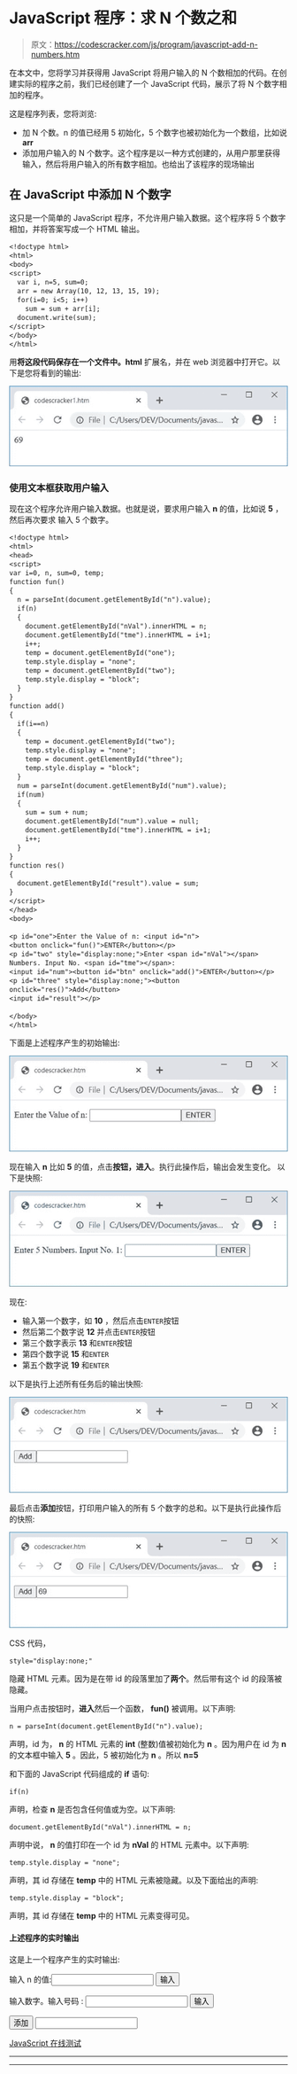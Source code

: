 # JavaScript 程序：求 N 个数之和

> 原文：<https://codescracker.com/js/program/javascript-add-n-numbers.htm>

在本文中，您将学习并获得用 JavaScript 将用户输入的 N 个数相加的代码。在创建实际的程序之前，我们已经创建了一个 JavaScript 代码，展示了将 N 个数字相加的程序。

这是程序列表，您将浏览:

*   加 N 个数。n 的值已经用 5 初始化，5 个数字也被初始化为一个数组，比如说 **arr**
*   添加用户输入的 N 个数字。这个程序是以一种方式创建的，从用户那里获得输入，然后将用户输入的所有数字相加。也给出了该程序的现场输出

## 在 JavaScript 中添加 N 个数字

这只是一个简单的 JavaScript 程序，不允许用户输入数据。这个程序将 5 个数字相加，并将答案写成一个 HTML 输出。

```
<!doctype html>
<html>
<body>
<script>
  var i, n=5, sum=0;
  arr = new Array(10, 12, 13, 15, 19);
  for(i=0; i<5; i++)
    sum = sum + arr[i];
  document.write(sum);
</script>
</body>
</html>
```

用**将这段代码保存在一个文件中。html** 扩展名，并在 web 浏览器中打开它。以下是您将看到的输出:

![javascript program add n numbers](img/fa24205fbe9a833298be2d087a72a714.png)

### 使用文本框获取用户输入

现在这个程序允许用户输入数据。也就是说，要求用户输入 **n** 的值，比如说 **5** ，然后再次要求 输入 5 个数字。

```
<!doctype html>
<html>
<head>
<script>
var i=0, n, sum=0, temp;
function fun()
{
  n = parseInt(document.getElementById("n").value);
  if(n)
  {
    document.getElementById("nVal").innerHTML = n;
    document.getElementById("tme").innerHTML = i+1;
    i++;
    temp = document.getElementById("one");
    temp.style.display = "none";
    temp = document.getElementById("two");
    temp.style.display = "block";
  }
}
function add()
{
  if(i==n)
  {
    temp = document.getElementById("two");
    temp.style.display = "none";
    temp = document.getElementById("three");
    temp.style.display = "block";
  }
  num = parseInt(document.getElementById("num").value);
  if(num)
  {
    sum = sum + num;
    document.getElementById("num").value = null;
    document.getElementById("tme").innerHTML = i+1;
    i++;
  }
}
function res()
{
  document.getElementById("result").value = sum;
}
</script>
</head>
<body>

<p id="one">Enter the Value of n: <input id="n">
<button onclick="fun()">ENTER</button></p>
<p id="two" style="display:none;">Enter <span id="nVal"></span> 
Numbers. Input No. <span id="tme"></span>: 
<input id="num"><button id="btn" onclick="add()">ENTER</button></p>
<p id="three" style="display:none;"><button onclick="res()">Add</button>
<input id="result"></p>

</body>
</html>
```

下面是上述程序产生的初始输出:

![add n numbers javascript](img/25e726c92eb3778b7ddba337563a8e7d.png)

现在输入 **n** 比如 **5** 的值，点击**按钮，进入**。执行此操作后，输出会发生变化。 以下是快照:

![add n numbers in javascript](img/2177504f6df18ec9009a221c01a7f4fe.png)

现在:

*   输入第一个数字，如 **10** ，然后点击`ENTER`按钮
*   然后第二个数字说 **12** 并点击`ENTER`按钮
*   第三个数字表示 **13** 和`ENTER`按钮
*   第四个数字说 **15** 和`ENTER`
*   第五个数字说 **19** 和`ENTER`

以下是执行上述所有任务后的输出快照:

![find sum of n numbers javascript](img/634d75de9477980ec6d5923e69abfdd0.png)

最后点击**添加**按钮，打印用户输入的所有 5 个数字的总和。以下是执行此操作后的快照:

![javascript sum of n numbers](img/b1556e31f126ca29cf9f0c4f195ae766.png)

CSS 代码，

```
style="display:none;"
```

隐藏 HTML 元素。因为是在带 id 的段落里加了**两个**。然后带有这个 id 的段落被隐藏。

当用户点击按钮时，**进入**然后一个函数， **fun()** 被调用。以下声明:

```
n = parseInt(document.getElementById("n").value);
```

声明，id 为， **n** 的 HTML 元素的 **int** (整数)值被初始化为 **n** 。因为用户在 id 为 **n** 的文本框中输入 **5** 。因此，5 被初始化为 **n** 。所以 **n=5**

和下面的 JavaScript 代码组成的 **if** 语句:

```
if(n)
```

声明，检查 **n** 是否包含任何值或为空。以下声明:

```
document.getElementById("nVal").innerHTML = n;
```

声明中说， **n** 的值打印在一个 id 为 **nVal** 的 HTML 元素中。以下声明:

```
temp.style.display = "none";
```

声明，其 id 存储在 **temp** 中的 HTML 元素被隐藏。以及下面给出的声明:

```
temp.style.display = "block";
```

声明，其 id 存储在 **temp** 中的 HTML 元素变得可见。

#### 上述程序的实时输出

这是上一个程序产生的实时输出:

输入 n 的值:<input id="n"> <button onclick="fun()">输入</button>

输入数字。输入号码 : <input id="num"> <button id="btn" onclick="add()">输入</button>

<button onclick="res()">添加</button> <input id="result">

[JavaScript 在线测试](/exam/showtest.php?subid=6)

* * *

* * *